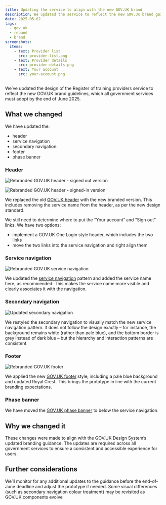 ```yaml
---
title: Updating the service to align with the new GOV.UK brand
description: We updated the service to reflect the new GOV.UK brand guidelines, which all government services must adopt by the end of June 2025
date: 2025-05-02
tags:
  - gov.uk
  - reband
  - brand
screenshots:
  items:
    - text: Provider list
      src: provider-list.png
    - text: Provider details
      src: provider-details.png
    - text: Your account
      src: your-account.png
---
```


We’ve updated the design of the Register of training providers service to reflect the new GOV.UK brand guidelines, which all government services must adopt by the end of June 2025.

## What we changed

We have updated the:

- header
- service navigation
- secondary navigation
- footer
- phase banner

### Header

![Rebranded GOV.UK header - signed out version](govuk-header--signed-out.png "Rebranded GOV.UK header - signed out version")

![Rebranded GOV.UK header - signed-in version](govuk-header--signed-in.png "Rebranded GOV.UK header - signed in version")

We replaced the old [GOV.UK header](https://design-system.service.gov.uk/components/header/) with the new branded version. This includes removing the service name from the header, as per the new design standard.

We still need to determine where to put the “Your account” and “Sign out” links. We have two options:

- implement a GOV.UK One Login style header, which includes the two links
- move the two links into the service navigation and right align them

### Service navigation

![Rebranded GOV.UK service navigation](govuk-service-navigation.png "Rebranded GOV.UK service navigation")

We updated the [service navigation](https://design-system.service.gov.uk/components/service-navigation/) pattern and added the service name here, as recommended. This makes the service name more visible and clearly associates it with the navigation.

### Secondary navigation

![Updated secondary navigation](secondary-navigation.png "Updated secondary navigation")

We restyled the secondary navigation to visually match the new service navigation pattern. It does not follow the design exactly – for instance, the background remains white (rather than pale blue), and the bottom border is grey instead of dark blue – but the hierarchy and interaction patterns are consistent.

### Footer

![Rebranded GOV.UK footer](govuk-footer.png "Rebranded GOV.UK footer")

We applied the new [GOV.UK footer](https://design-system.service.gov.uk/components/footer/) style, including a pale blue background and updated Royal Crest. This brings the prototype in line with the current branding expectations.

### Phase banner

We have moved the [GOV.UK phase banner](https://design-system.service.gov.uk/components/phase-banner/) to below the service navigation.

## Why we changed it

These changes were made to align with the GOV.UK Design System’s updated branding guidance. The updates are required across all government services to ensure a consistent and accessible experience for users.

## Further considerations

We’ll monitor for any additional updates to the guidance before the end-of-June deadline and adjust the prototype if needed. Some visual differences (such as secondary navigation colour treatment) may be revisited as GOV.UK components evolve
